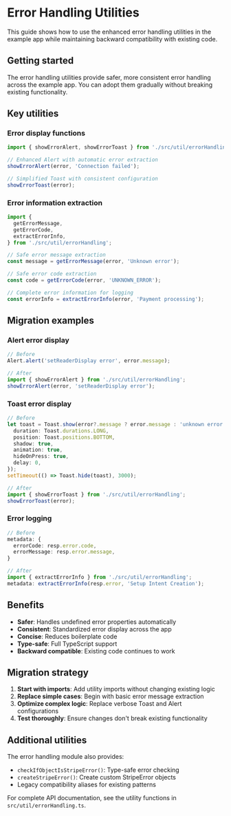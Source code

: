 # Error Handling Utilities

This guide shows how to use the enhanced error handling utilities in the example app while maintaining backward compatibility with existing code.

## Getting started

The error handling utilities provide safer, more consistent error handling across the example app. You can adopt them gradually without breaking existing functionality.

## Key utilities

### Error display functions

```typescript
import { showErrorAlert, showErrorToast } from './src/util/errorHandling';

// Enhanced Alert with automatic error extraction
showErrorAlert(error, 'Connection failed');

// Simplified Toast with consistent configuration
showErrorToast(error);
```

### Error information extraction

```typescript
import {
  getErrorMessage,
  getErrorCode,
  extractErrorInfo,
} from './src/util/errorHandling';

// Safe error message extraction
const message = getErrorMessage(error, 'Unknown error');

// Safe error code extraction
const code = getErrorCode(error, 'UNKNOWN_ERROR');

// Complete error information for logging
const errorInfo = extractErrorInfo(error, 'Payment processing');
```

## Migration examples

### Alert error display

```typescript
// Before
Alert.alert('setReaderDisplay error', error.message);

// After
import { showErrorAlert } from './src/util/errorHandling';
showErrorAlert(error, 'setReaderDisplay error');
```

### Toast error display

```typescript
// Before
let toast = Toast.show(error?.message ? error.message : 'unknown error', {
  duration: Toast.durations.LONG,
  position: Toast.positions.BOTTOM,
  shadow: true,
  animation: true,
  hideOnPress: true,
  delay: 0,
});
setTimeout(() => Toast.hide(toast), 3000);

// After
import { showErrorToast } from './src/util/errorHandling';
showErrorToast(error);
```

### Error logging

```typescript
// Before
metadata: {
  errorCode: resp.error.code,
  errorMessage: resp.error.message,
}

// After
import { extractErrorInfo } from './src/util/errorHandling';
metadata: extractErrorInfo(resp.error, 'Setup Intent Creation');
```

## Benefits

- **Safer**: Handles undefined error properties automatically
- **Consistent**: Standardized error display across the app
- **Concise**: Reduces boilerplate code
- **Type-safe**: Full TypeScript support
- **Backward compatible**: Existing code continues to work

## Migration strategy

1. **Start with imports**: Add utility imports without changing existing logic
2. **Replace simple cases**: Begin with basic error message extraction
3. **Optimize complex logic**: Replace verbose Toast and Alert configurations
4. **Test thoroughly**: Ensure changes don't break existing functionality

## Additional utilities

The error handling module also provides:

- `checkIfObjectIsStripeError()`: Type-safe error checking
- `createStripeError()`: Create custom StripeError objects
- Legacy compatibility aliases for existing patterns

For complete API documentation, see the utility functions in `src/util/errorHandling.ts`.
